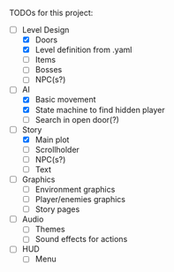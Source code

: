 TODOs for this project:

- [ ] Level Design
  - [X] Doors
  - [X] Level definition from .yaml
  - [ ] Items
  - [ ] Bosses
  - [ ] NPC(s?)
- [ ] AI
  - [X] Basic movement
  - [X] State machine to find hidden player
  - [ ] Search in open door(?)
- [ ] Story
  - [X] Main plot
  - [ ] Scrollholder
  - [ ] NPC(s?)
  - [ ] Text
- [ ] Graphics
  - [ ] Environment graphics
  - [ ] Player/enemies graphics
  - [ ] Story pages
- [ ] Audio
  - [ ] Themes
  - [ ] Sound effects for actions
- [ ] HUD
  - [ ] Menu
